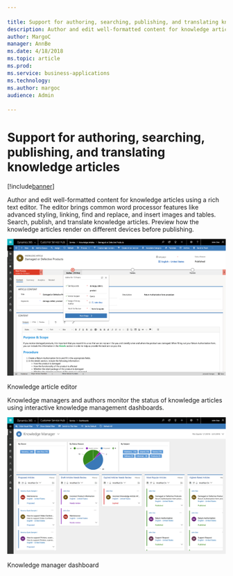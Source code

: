 ```yaml
---

title: Support for authoring, searching, publishing, and translating knowledge articles
description: Author and edit well-formatted content for knowledge articles using a rich text editor.
author: MargoC
manager: AnnBe
ms.date: 4/18/2018
ms.topic: article
ms.prod: 
ms.service: business-applications
ms.technology: 
ms.author: margoc
audience: Admin

---
```

#  Support for authoring, searching, publishing, and translating knowledge articles 


[!include[banner](../../../includes/banner.md)]

Author and edit well-formatted content for knowledge articles using a rich text
editor. The editor brings common word processor features like advanced styling,
linking, find and replace, and insert images and tables. Search, publish, and
translate knowledge articles. Preview how the knowledge articles render on
different devices before publishing.

![A screenshot of the knowledge article editor](media/support-authoring-searching-publishing-translating-knowledge-articles-1.png "A screenshot of the knowledge article editor")
<!-- picture -->


Knowledge article editor

Knowledge managers and authors monitor the status of knowledge articles using
interactive knowledge management dashboards.

![A screenshot of the knowledge manager dashboard](media/support-authoring-searching-publishing-translating-knowledge-articles-2.png "A screenshot of the knowledge manager dashboard")
<!-- picture -->


Knowledge manager dashboard
